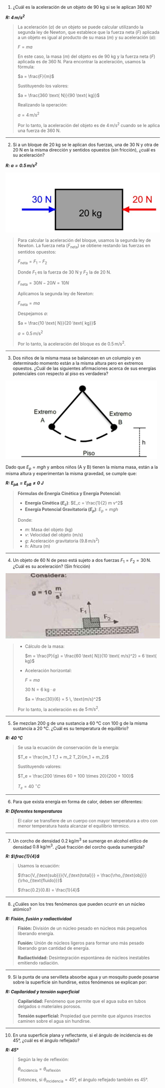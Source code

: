 1. ¿Cuál es la aceleración de un objeto de 90 kg si se le aplican 360 N?

***R: $4 \, \text{m/s}^2$***

> La aceleración ($a$) de un objeto se puede calcular utilizando la segunda ley de Newton, que establece que la fuerza neta ($F$) aplicada a un objeto es igual al producto de su masa ($m$) y su aceleración ($a$): 
>
> $F = m a$
>
> En este caso, la masa ($m$) del objeto es de 90 kg y la fuerza neta ($F$) aplicada es de 360 N. Para encontrar la aceleración, usamos la fórmula:
>
> $a = \frac{F}{m}$
>
> Sustituyendo los valores:
>
> $a = \frac{360 \text{ N}}{90 \text{ kg}}$
>
> Realizando la operación:
>
> $a = 4 \, \text{m/s}^2$
>
> Por lo tanto, la aceleración del objeto es de $4 \, \text{m/s}^2$ cuando se le aplica una fuerza de 360 N.

--- 

2. Si a un bloque de 20 kg se le aplican dos fuerzas, una de 30 N y otra de 20 N en la misma dirección y sentidos opuestos (sin fricción), ¿cuál es su aceleración?

***R: $a = 0.5 \, \text{m/s}^2$***

![Imagen pregunta 2](./images/F01_02_01.jpg)

> Para calcular la aceleración del bloque, usamos la segunda ley de Newton. La fuerza neta ($F_{\text{neta}}$) se obtiene restando las fuerzas en sentidos opuestos:
>
> $F_{\text{neta}} = F_1 - F_2$
>
> Donde $F_1$ es la fuerza de 30 N y $F_2$ la de 20 N.
>
> $F_{\text{neta}} = 30 N - 20 N = 10 N$
>
> Aplicamos la segunda ley de Newton:
>
> $F_{\text{neta}} = m a$
>
> Despejamos $a$:
>
> $a = \frac{10 \text{ N}}{20 \text{ kg}}$
>
> $a = 0.5 \, \text{m/s}^2$
>
> Por lo tanto, la aceleración del bloque es de $0.5 \, \text{m/s}^2$.

---

3. Dos niños de la misma masa se balancean en un columpio y en determinado momento están a la misma altura pero en extremos opuestos. ¿Cuál de las siguientes afirmaciones acerca de sus energías potenciales con respecto al piso es verdadera?

![Problema 03](./images/F01_03.png)

Dado que $E_p = m g h$ y ambos niños (A y B) tienen la misma masa, están a la misma altura y experimentan la misma gravedad, se cumple que:

***R: $E_{pA} = E_{pB} \neq 0 \text{ J}$***

> **Fórmulas de Energía Cinética y Energía Potencial:**
>
> - **Energía Cinética ($E_c$)**:
>   $E_c = \frac{1}{2} m v^2$
> - **Energía Potencial Gravitatoria ($E_p$)**:
>   $E_p = m g h$
>
> Donde:
> - $m$: Masa del objeto (kg)
> - $v$: Velocidad del objeto (m/s)
> - $g$: Aceleración gravitatoria ($9.8 \, \text{m/s}^2$)
> - $h$: Altura (m)

---

4. Un objeto de 60 N de peso está sujeto a dos fuerzas $F_1 = F_2 = 30 \, \text{N}$. ¿Cuál es su aceleración? (Sin fricción)

![Problema 04](./images/F01_04.jpeg)

> - Cálculo de la masa:
>
>   $m = \frac{P}{g} = \frac{60 \text{ N}}{10 \text{ m/s}^2} = 6 \text{ kg}$
>
> - Aceleración horizontal:
>
>   $F = m a$
>
>   $30 \text{ N} = 6 \text{ kg} \cdot a$
>
>   $a = \frac{30}{6} = 5 \, \text{m/s}^2$
>
> Por lo tanto, la aceleración es de $5 \, \text{m/s}^2$.

---

5. Se mezclan 200 g de una sustancia a 60 °C con 100 g de la misma sustancia a 20 °C. ¿Cuál es su temperatura de equilibrio?

***R: 40 °C***

> Se usa la ecuación de conservación de la energía:
>
> $T_e = \frac{m_1 T_1 + m_2 T_2}{m_1 + m_2}$
>
> Sustituyendo valores:
>
> $T_e = \frac{200 \times 60 + 100 \times 20}{200 + 100}$
>
> $T_e = 40 \ ^\circ C$

---

6. Para que exista energía en forma de calor, deben ser diferentes:

***R: Diferentes temperaturas***

> El calor se transfiere de un cuerpo con mayor temperatura a otro con menor temperatura hasta alcanzar el equilibrio térmico.

---

7. Un corcho de densidad $0.2 \text{ kg/m}^3$ se sumerge en alcohol etílico de densidad $0.8 \text{ kg/m}^3$. ¿Qué fracción del corcho queda sumergida?

***R: $\frac{1}{4}$***

> Usamos la ecuación:
>
> $\frac{V_{\text{sub}}}{V_{\text{total}}} = \frac{\rho_{\text{obj}}}{\rho_{\text{fluido}}}$
>
> $\frac{0.2}{0.8} = \frac{1}{4}$

---

8. ¿Cuáles son los tres fenómenos que pueden ocurrir en un núcleo atómico?

***R: Fisión, fusión y radiactividad***

> **Fisión:** División de un núcleo pesado en núcleos más pequeños liberando energía.
>
> **Fusión:** Unión de núcleos ligeros para formar uno más pesado liberando gran cantidad de energía.
>
> **Radiactividad:** Desintegración espontánea de núcleos inestables emitiendo radiación.

---

9. Si la punta de una servilleta absorbe agua y un mosquito puede posarse sobre la superficie sin hundirse, estos fenómenos se explican por:

***R: Capilaridad y tensión superficial***

> **Capilaridad:** Fenómeno que permite que el agua suba en tubos delgados o materiales porosos.
>
> **Tensión superficial:** Propiedad que permite que algunos insectos caminen sobre el agua sin hundirse.

---

10. En una superficie plana y reflectante, si el ángulo de incidencia es de 45°, ¿cuál es el ángulo reflejado?

***R: 45°***

> Según la ley de reflexión:
>
> $\theta_{\text{incidencia}} = \theta_{\text{reflexión}}$
>
> Entonces, si $\theta_{\text{incidencia}} = 45°$, el ángulo reflejado también es $45°$. 
